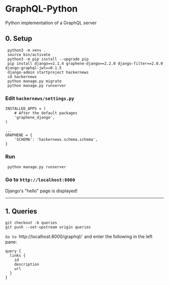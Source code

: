 # GraphQL-Python
Python implementation of a GraphQL server

## 0. Setup
```
 python3 -m venv .
 source bin/activate
 python3 -m pip install --upgrade pip
 pip install django==2.1.4 graphene-django==2.2.0 django-filter==2.0.0 django-graphql-jwt==0.1.5
 django-admin startproject hackernews
 cd hackernews
 python manage.py migrate
 python manage.py runserver
```

### Edit `hackernews/settings.py`
```
INSTALLED_APPS = (
    # After the default packages
    'graphene_django',
)

...
GRAPHENE = {
    'SCHEMA': 'hackernews.schema.schema',
}
```

### Run
```
 python manage.py runserver
```
### Go to `http://localhost:8000`
Django's "hello" page is displayed!

____

## 1. Queries
```
git checkout -b queries
git push --set-upstream origin queries
```

`Go to `http://localhost:8000/graphql/` and enter the following in the left pane:
```
query {
  links {
    id
    description
    url
  }
}
```


